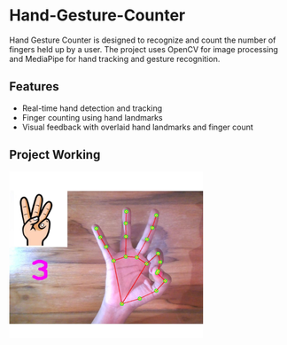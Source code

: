 # Hand-Gesture-Counter

Hand Gesture Counter is designed to recognize and count the number of fingers held up by a user. The project uses OpenCV for image processing and MediaPipe for hand tracking and gesture recognition.
## Features
- Real-time hand detection and tracking
- Finger counting using hand landmarks
- Visual feedback with overlaid hand landmarks and finger count
## Project Working
   
<img src="working.jpg" width="350" height="300"> 
